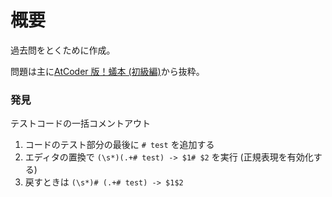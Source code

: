 # 概要
過去問をとくために作成。

問題は主に[AtCoder 版！蟻本 (初級編)](https://qiita.com/drken/items/e77685614f3c6bf86f44)から抜粋。

### 発見

テストコードの一括コメントアウト
1. コードのテスト部分の最後に `# test` を追加する
2. エディタの置換で `(\s*)(.+# test) -> $1# $2` を実行 (正規表現を有効化する)
3. 戻すときは `(\s*)# (.+# test) -> $1$2`

